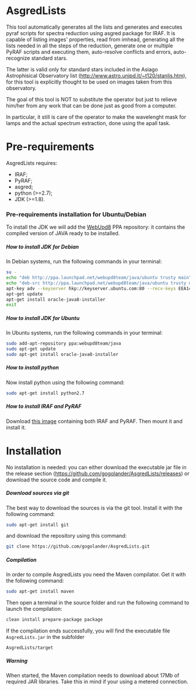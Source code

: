 # AsgredLists
This tool automatically generates all the lists and generates and executes pyraf scripts for spectra reduction using asgred package for IRAF.
It is capable of listing images' properties, read from imhead, generating all the lists needed in all the steps of the reduction, generate one or multiple PyRAF scripts and executing them, auto-resolve conflicts and errors, auto-recognize standard stars.

The latter is valid only for standard stars included in the Asiago Astrophisical Observatory list (http://www.astro.unipd.it/~t120/stanlis.htm), for this tool is explicitly thought to be used on images taken from this observatory.

The goal of this tool is NOT to substitute the operator but just to relieve him/her from any work that can be done just as good from a computer.

In particular, it still is care of the operator to make the wavelenght mask for lamps and the actual spectrum extraction, done using the apall task.

# Pre-requirements
AsgredLists requires:
 * IRAF;
 * PyRAF;
 * asgred;
 * python (>=2.7);
 * JDK (>=1.8).

### Pre-requirements installation for Ubuntu/Debian
To install the JDK we will add the <a href="http://ppa.webupd8.org/">WebUpd8</a> PPA repository: it contains the compiled version of JAVA ready to be installed.
##### How to install JDK for Debian
In Debian systems, run the following commands in your terminal:
```sh
su -
echo "deb http://ppa.launchpad.net/webupd8team/java/ubuntu trusty main" | tee /etc/apt/sources.list.d/webupd8team-java.list
echo "deb-src http://ppa.launchpad.net/webupd8team/java/ubuntu trusty main" | tee -a /etc/apt/sources.list.d/webupd8team-java.list
apt-key adv --keyserver hkp://keyserver.ubuntu.com:80 --recv-keys EEA14886
apt-get update
apt-get install oracle-java8-installer
exit
```
##### How to install JDK for Ubuntu
In Ubuntu systems, run the following commands in your terminal:
```sh
sudo add-apt-repository ppa:webupd8team/java
sudo apt-get update
sudo apt-get install oracle-java8-installer
```
##### How to install python
Now install python using the following command:
```sh
sudo apt-get install python2.7
```
##### How to install IRAF and PyRAF
Download <a href="http://www.astro.uson.mx/favilac/downloads/ubuntu-iraf/iso/">this image</a> containing both IRAF and PyRAF.
Then mount it and install it.

# Installation
No installation is needed: you can either download the executable jar file in the release section (https://github.com/gogolander/AsgredLists/releases) or download the source code and compile it.
##### Download sources via git
The best way to download the sources is via the git tool. Install it with the following command:
```sh
sudo apt-get install git
```
and download the repository using this command:
```sh
git clone https://github.com/gogolander/AsgredLists.git
```
##### Compilation
In order to compile AsgredLists you need the Maven compilator. Get it with the following command:
```sh
sudo apt-get install maven
```
Then open a terminal in the source folder and run the following command to launch the compilation:
```sh
clean install prepare-package package
```
If the compilation ends successfully, you will find the executable file ```AsgredLists.jar``` in the subfolder
```
AsgredLists/target
```
##### Warning
When started, the Maven compilation needs to download about 17Mb of required JAR libraries. Take this in mind if your using a metered connection.
